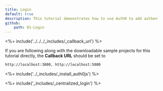 ```yaml
---
title: Login
default: true
description: This tutorial demonstrates how to use Auth0 to add authentication and authorization to your web app.
github:
    path: 01-Login
---
```

<%= include('../../../_includes/_callback_url') %>

If you are following along with the downloadable sample projects for this tutorial directly, the **Callback URL** should be set to

```bash
http://localhost:3000, http://localhost:5000
```

<%= include('../_includes/_install_auth0js') %>

<%= include('_includes/_centralized_login') %>
